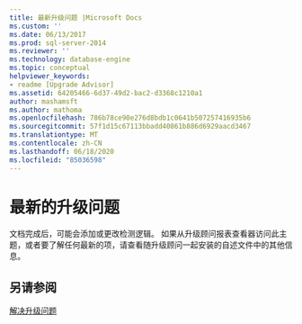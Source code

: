 ```yaml
---
title: 最新升级问题 |Microsoft Docs
ms.custom: ''
ms.date: 06/13/2017
ms.prod: sql-server-2014
ms.reviewer: ''
ms.technology: database-engine
ms.topic: conceptual
helpviewer_keywords:
- readme [Upgrade Advisor]
ms.assetid: 64205466-6d37-49d2-bac2-d3368c1210a1
author: mashamsft
ms.author: mathoma
ms.openlocfilehash: 786b78ce90e276d8bdb1c0641b507257416935b6
ms.sourcegitcommit: 57f1d15c67113bbadd40861b886d6929aacd3467
ms.translationtype: MT
ms.contentlocale: zh-CN
ms.lasthandoff: 06/18/2020
ms.locfileid: "85036598"
---
```

# <a name="late-breaking-upgrade-issues"></a>最新的升级问题
  文档完成后，可能会添加或更改检测逻辑。 如果从升级顾问报表查看器访问此主题，或者要了解任何最新的项，请查看随升级顾问一起安装的自述文件中的其他信息。  
  
## <a name="see-also"></a>另请参阅  
 [解决升级问题](../../../2014/sql-server/install/resolving-upgrade-issues.md)  
  
  

